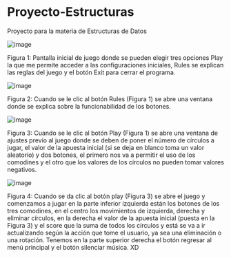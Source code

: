 # Proyecto-Estructuras
Proyecto para la materia de Estructuras de Datos

![image](https://user-images.githubusercontent.com/73263047/126052123-fce6e191-8a37-463f-9bb3-2693b53406b0.png)

Figura 1:  Pantalla inicial de juego donde se pueden elegir tres opciones Play la que me permite acceder a las configuraciones iniciales, Rules se explican las reglas del juego y el botón Exit para cerrar el programa.

![image](https://user-images.githubusercontent.com/73263047/126052128-5bd151f6-1853-4457-ba32-e088d7082178.png)

Figura 2:  Cuando se le clic al botón Rules (Figura 1) se abre una ventana donde se explica sobre la funcionabilidad de los botones.

![image](https://user-images.githubusercontent.com/73263047/126052129-b148a905-f451-4e8b-9838-40d26b1790b9.png)

Figura 3: Cuando se le clic al botón Play (Figura 1) se abre una ventana de ajustes previo al juego donde se deben de poner el número de círculos a jugar, el valor de la apuesta inicial (si se deja en blanco toma un valor aleatorio) y dos botones, el primero nos va a permitir el uso de los comodines y el otro que los valores de los círculos no pueden tomar valores negativos.

![image](https://user-images.githubusercontent.com/73263047/126052135-c2209fd1-7075-4f2e-979d-c7af548aaa79.png)

Figura 4: Cuando se da clic al botón play (Figura 3) se abre el juego y comenzamos a jugar en la parte inferior izquierda están los botones de los tres comodines, en el centro los movimientos de izquierda, derecha y eliminar círculos, en la derecha el valor de la apuesta inicial (puesta en la Figura 3) y el score que la suma de todos los círculos y está se va a ir actualizando según la acción que tome el usuario, ya sea una eliminación o una rotación. 
Tenemos en la parte superior derecha el botón regresar al menú principal y el botón silenciar música. XD
